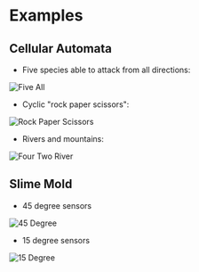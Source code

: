 # Examples

## Cellular Automata

* Five species able to attack from all directions:

![Five All](5s3tnw-n-ne-e-se-s-sw-w.gif)

* Cyclic "rock paper scissors":

![Rock Paper Scissors](3s3tnw-n-ne-e-se-s-sw-w.gif)

* Rivers and mountains:

![Four Two River](4s2tn-e-se-s-sw-w.gif)

## Slime Mold

* 45 degree sensors

![45 Degree](slime-mold_45_5_95_10_400_400_500.gif)

* 15 degree sensors

![15 Degree](slime-mold_15_5_95_10_400_400_500.gif)
